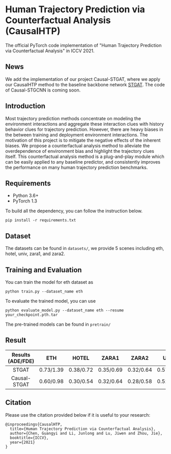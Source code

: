 # Human Trajectory Prediction via Counterfactual Analysis (CausalHTP)
The official PyTorch code implementation of "Human Trajectory Prediction via Counterfactual Analysis" in ICCV 2021.

## News
We add the implementation of our project Causal-STGAT, where we apply our CausalHTP method to the baseline backbone network [STGAT](https://github.com/huang-xx/STGAT). The code of Causal-STGCNN is coming soon.

## Introduction

Most trajectory prediction methods concentrate on modeling the environment interactions and aggregate these interaction clues
with history behavior clues for trajectory prediction. However, there are heavy biases in the between training and deployment environment interactions. The motivation of this project is to mitigate the negative effects of the inherent biases. We propose a
counterfactual analysis method to alleviate the overdependence of environment bias and highlight the trajectory clues itself. This counterfactual analysis method is a plug-and-play module which can be easily applied to any baseline predictor, and consistently improves the performance on many human trajectory prediction benchmarks.


## Requirements
- Python 3.6+
- PyTorch 1.3

To build all the dependency, you can follow the instruction below.
```
pip install -r requirements.txt
```


## Dataset

The datasets can be found in `datasets/`, we provide 5 scenes including eth, hotel, univ, zara1, and zara2.

## Training and Evaluation

You can train the model for eth dataset as 
```
python train.py --dataset_name eth
```

To evaluate the trained model, you can use
```
python evaluate_model.py --dataset_name eth --resume your_checkpoint.pth.tar
```
The pre-trained models can be found in `pretrain/`

## Result

| Results (ADE/FDE) | ETH   | HOTEL | ZARA1 | ZARA2 | UNIV | AVG |
| :------------: | :---: | :---: | :---: | :---: | :---: | :---: |
| STGAT          | 0.73/1.39 | 0.38/0.72 | 0.35/0.69 | 0.32/0.64 | 0.57/1.22 | 0.47/0.93 |
| Causal-STGAT   | 0.60/0.98 | 0.30/0.54 | 0.32/0.64 | 0.28/0.58 | 0.52/1.10 | 0.40/0.77 |

## Citation

Please use the citation provided below if it is useful to your research:

```
@inproceedings{CausalHTP,
  title={Human Trajectory Prediction via Counterfactual Analysis},
  author={Chen, Guangyi and Li, Junlong and Lu, Jiwen and Zhou, Jie},
  booktitle={ICCV},
  year={2021}
}
```